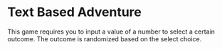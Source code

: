 # Text Based Adventure
This game requires you to input a value of a number to select a certain outcome. The outcome is randomized based on the select choice.

